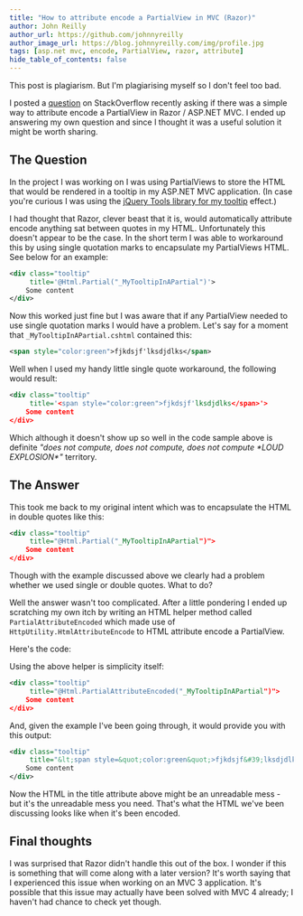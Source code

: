 ```yaml
---
title: "How to attribute encode a PartialView in MVC (Razor)"
author: John Reilly
author_url: https://github.com/johnnyreilly
author_image_url: https://blog.johnnyreilly.com/img/profile.jpg
tags: [asp.net mvc, encode, PartialView, razor, attribute]
hide_table_of_contents: false
---
```

This post is plagiarism. But I'm plagiarising myself so I don't feel too bad.

 I posted a [question](http://stackoverflow.com/q/12093005/761388) on StackOverflow recently asking if there was a simple way to attribute encode a PartialView in Razor / ASP.NET MVC. I ended up answering my own question and since I thought it was a useful solution it might be worth sharing.

## The Question

In the project I was working on I was using PartialViews to store the HTML that would be rendered in a tooltip in my ASP.NET MVC application. (In case you're curious I was using the [jQuery Tools library for my tooltip](http://jquerytools.org/demos/tooltip/index.html) effect.)

I had thought that Razor, clever beast that it is, would automatically attribute encode anything sat between quotes in my HTML. Unfortunately this doesn't appear to be the case. In the short term I was able to workaround this by using single quotation marks to encapsulate my PartialViews HTML. See below for an example:

```xml
<div class="tooltip" 
     title='@Html.Partial("_MyTooltipInAPartial")'>
    Some content
</div>
```

Now this worked just fine but I was aware that if any PartialView needed to use single quotation marks I would have a problem. Let's say for a moment that `_MyTooltipInAPartial.cshtml` contained this:

```xml
<span style="color:green">fjkdsjf'lksdjdlks</span>
```

Well when I used my handy little single quote workaround, the following would result:

```xml
<div class="tooltip"
     title='<span style="color:green">fjkdsjf'lksdjdlks</span>'>
    Some content
</div>
```

Which although it doesn't show up so well in the code sample above is definite *"does not compute, does not compute, does not compute \*LOUD EXPLOSION\*"* territory.

## The Answer

This took me back to my original intent which was to encapsulate the HTML in double quotes like this:

```xml
<div class="tooltip" 
     title="@Html.Partial("_MyTooltipInAPartial")">
    Some content
</div>
```

Though with the example discussed above we clearly had a problem whether we used single or double quotes. What to do?

Well the answer wasn't too complicated. After a little pondering I ended up scratching my own itch by writing an HTML helper method called `PartialAttributeEncoded` which made use of `HttpUtility.HtmlAttributeEncode` to HTML attribute encode a PartialView.

Here's the code:

<script src="https://gist.github.com/3449462.js?file=PartialExtensions.cs"></script>

Using the above helper is simplicity itself:

```xml
<div class="tooltip" 
     title="@Html.PartialAttributeEncoded("_MyTooltipInAPartial")">
    Some content
</div>
```

And, given the example I've been going through, it would provide you with this output:

```xml
<div class="tooltip"
     title="&lt;span style=&quot;color:green&quot;>fjkdsjf&#39;lksdjdlks</span>">
    Some content
</div>
```

Now the HTML in the title attribute above might be an unreadable mess - but it's the unreadable mess you need. That's what the HTML we've been discussing looks like when it's been encoded.

## Final thoughts

I was surprised that Razor didn't handle this out of the box. I wonder if this is something that will come along with a later version? It's worth saying that I experienced this issue when working on an MVC 3 application. It's possible that this issue may actually have been solved with MVC 4 already; I haven't had chance to check yet though.


